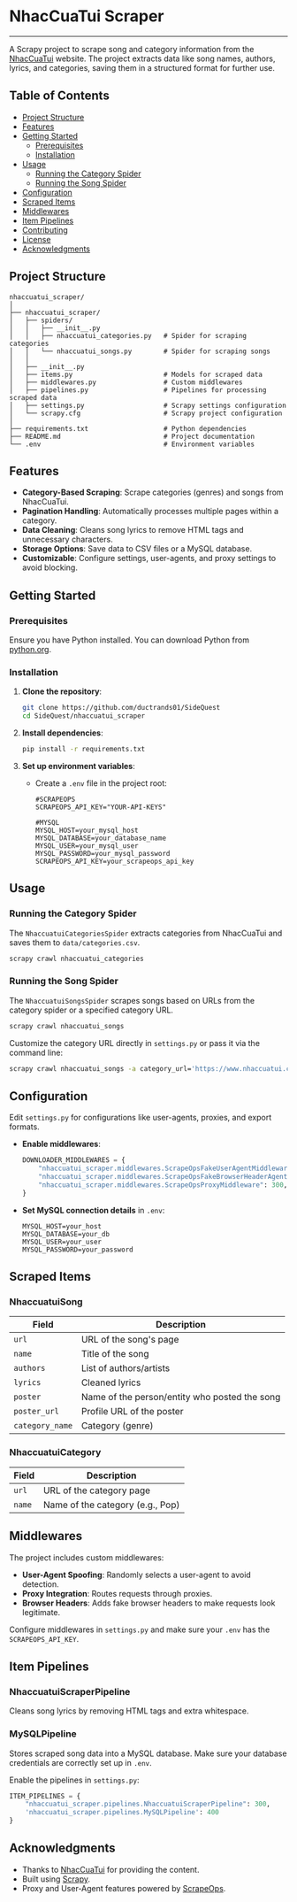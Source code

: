 # NhacCuaTui Scraper
---
A Scrapy project to scrape song and category information from the [NhacCuaTui](https://www.nhaccuatui.com/) website. The project extracts data like song names, authors, lyrics, and categories, saving them in a structured format for further use.

## Table of Contents

- [Project Structure](#project-structure)
- [Features](#features)
- [Getting Started](#getting-started)
  - [Prerequisites](#prerequisites)
  - [Installation](#installation)
- [Usage](#usage)
  - [Running the Category Spider](#running-the-category-spider)
  - [Running the Song Spider](#running-the-song-spider)
- [Configuration](#configuration)
- [Scraped Items](#scraped-items)
- [Middlewares](#middlewares)
- [Item Pipelines](#item-pipelines)
- [Contributing](#contributing)
- [License](#license)
- [Acknowledgments](#acknowledgments)

## Project Structure

```
nhaccuatui_scraper/
│
├── nhaccuatui_scraper/
│   ├── spiders/
│   │   ├── __init__.py
│   │   ├── nhaccuatui_categories.py   # Spider for scraping categories
│   │   └── nhaccuatui_songs.py        # Spider for scraping songs
│   │
│   ├── __init__.py
│   ├── items.py                       # Models for scraped data
│   ├── middlewares.py                 # Custom middlewares
│   ├── pipelines.py                   # Pipelines for processing scraped data
│   ├── settings.py                    # Scrapy settings configuration
│   └── scrapy.cfg                     # Scrapy project configuration
│
├── requirements.txt                   # Python dependencies
├── README.md                          # Project documentation
└── .env                               # Environment variables
```

## Features

- **Category-Based Scraping**: Scrape categories (genres) and songs from NhacCuaTui.
- **Pagination Handling**: Automatically processes multiple pages within a category.
- **Data Cleaning**: Cleans song lyrics to remove HTML tags and unnecessary characters.
- **Storage Options**: Save data to CSV files or a MySQL database.
- **Customizable**: Configure settings, user-agents, and proxy settings to avoid blocking.

## Getting Started

### Prerequisites

Ensure you have Python installed. You can download Python from [python.org](https://www.python.org/downloads/). 

### Installation

1. **Clone the repository**:
   ```bash
   git clone https://github.com/ductrands01/SideQuest
   cd SideQuest/nhaccuatui_scraper
   ```

2. **Install dependencies**:
   ```bash
   pip install -r requirements.txt
   ```

3. **Set up environment variables**:
   - Create a `.env` file in the project root:
     ```env
     #SCRAPEOPS
     SCRAPEOPS_API_KEY="YOUR-API-KEYS"

     #MYSQL
     MYSQL_HOST=your_mysql_host
     MYSQL_DATABASE=your_database_name
     MYSQL_USER=your_mysql_user
     MYSQL_PASSWORD=your_mysql_password
     SCRAPEOPS_API_KEY=your_scrapeops_api_key
     ```

## Usage

### Running the Category Spider

The `NhaccuatuiCategoriesSpider` extracts categories from NhacCuaTui and saves them to `data/categories.csv`.

```bash
scrapy crawl nhaccuatui_categories
```

### Running the Song Spider

The `NhaccuatuiSongsSpider` scrapes songs based on URLs from the category spider or a specified category URL.

```bash
scrapy crawl nhaccuatui_songs
```

Customize the category URL directly in `settings.py` or pass it via the command line:
```bash
scrapy crawl nhaccuatui_songs -a category_url='https://www.nhaccuatui.com/bai-hat/rbhip-hoprap-moi.html'
```

## Configuration

Edit `settings.py` for configurations like user-agents, proxies, and export formats. 

- **Enable middlewares**:
  ```python
  DOWNLOADER_MIDDLEWARES = {
      "nhaccuatui_scraper.middlewares.ScrapeOpsFakeUserAgentMiddleware": 100,
      "nhaccuatui_scraper.middlewares.ScrapeOpsFakeBrowserHeaderAgentMiddleware": 200,
      "nhaccuatui_scraper.middlewares.ScrapeOpsProxyMiddleware": 300,
  }
  ```

- **Set MySQL connection details** in `.env`:
  ```env
  MYSQL_HOST=your_host
  MYSQL_DATABASE=your_db
  MYSQL_USER=your_user
  MYSQL_PASSWORD=your_password
  ```

## Scraped Items

### NhaccuatuiSong

| Field          | Description                                              |
|----------------|----------------------------------------------------------|
| `url`          | URL of the song's page                                   |
| `name`         | Title of the song                                        |
| `authors`      | List of authors/artists                                  |
| `lyrics`       | Cleaned lyrics                                           |
| `poster`       | Name of the person/entity who posted the song            |
| `poster_url`   | Profile URL of the poster                                |
| `category_name`| Category (genre)                                         |

### NhaccuatuiCategory

| Field   | Description                        |
|---------|------------------------------------|
| `url`   | URL of the category page           |
| `name`  | Name of the category (e.g., Pop)   |

## Middlewares

The project includes custom middlewares:
- **User-Agent Spoofing**: Randomly selects a user-agent to avoid detection.
- **Proxy Integration**: Routes requests through proxies.
- **Browser Headers**: Adds fake browser headers to make requests look legitimate.

Configure middlewares in `settings.py` and make sure your `.env` has the `SCRAPEOPS_API_KEY`.

## Item Pipelines

### NhaccuatuiScraperPipeline

Cleans song lyrics by removing HTML tags and extra whitespace.

### MySQLPipeline

Stores scraped song data into a MySQL database. Make sure your database credentials are correctly set up in `.env`.

Enable the pipelines in `settings.py`:
```python
ITEM_PIPELINES = {
    "nhaccuatui_scraper.pipelines.NhaccuatuiScraperPipeline": 300,
    'nhaccuatui_scraper.pipelines.MySQLPipeline': 400
}
```


## Acknowledgments

- Thanks to [NhacCuaTui](https://www.nhaccuatui.com/) for providing the content.
- Built using [Scrapy](https://scrapy.org/).
- Proxy and User-Agent features powered by [ScrapeOps](https://scrapeops.io/).


